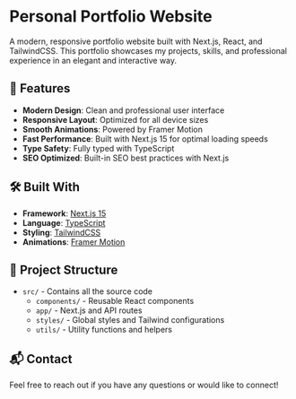 # Personal Portfolio Website

A modern, responsive portfolio website built with Next.js, React, and TailwindCSS. This portfolio showcases my projects, skills, and professional experience in an elegant and interactive way.

## 🚀 Features

- **Modern Design**: Clean and professional user interface
- **Responsive Layout**: Optimized for all device sizes
- **Smooth Animations**: Powered by Framer Motion
- **Fast Performance**: Built with Next.js 15 for optimal loading speeds
- **Type Safety**: Fully typed with TypeScript
- **SEO Optimized**: Built-in SEO best practices with Next.js


## 🛠️ Built With

- **Framework**: [Next.js 15](https://nextjs.org/)
- **Language**: [TypeScript](https://www.typescriptlang.org/)
- **Styling**: [TailwindCSS](https://tailwindcss.com/)
- **Animations**: [Framer Motion](https://www.framer.com/motion/)


## 📝 Project Structure

- `src/` - Contains all the source code
  - `components/` - Reusable React components
  - `app/` - Next.js and API routes
  - `styles/` - Global styles and Tailwind configurations
  - `utils/` - Utility functions and helpers


## 📬 Contact

Feel free to reach out if you have any questions or would like to connect!
